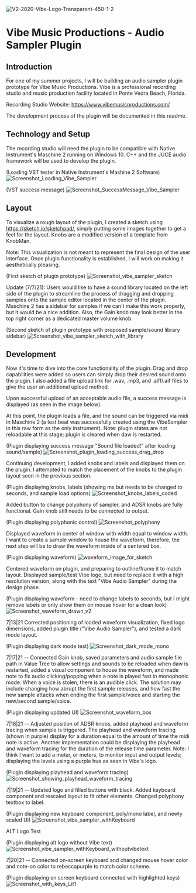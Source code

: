![V2-2020-Vibe-Logo-Transparent-450-1-2](https://user-images.githubusercontent.com/25870426/124214978-276e1080-dac1-11eb-8ba0-3751a11327ae.png)
# Vibe Music Productions - Audio Sampler Plugin

## Introduction
For one of my summer projects, I will be building an audio sampler plugin prototype for Vibe Music Productions. 
Vibe is a professional recording studio and music production facility located in Ponte Vedra Beach, Florida. 

Recording Studio Website: https://www.vibemusicproductions.com/

The development process of the plugin will be documented in this readme.


## Technology and Setup
The recording studio will need the plugin to be compatible with Native Instrument's Maschine 2 running on Windows 10. 
C++ and the JUCE audio framework will be used to develop the plugin.

(Loading VST tester in Native Instrument's Mashine 2 Software)
![Screenshot_Loading_Vibe_Sampler](https://user-images.githubusercontent.com/25870426/124214309-ffca7880-dabf-11eb-9eed-066e948a09a0.png)

(VST success message)
![Screenshot_SuccessMessage_Vibe_Sampler](https://user-images.githubusercontent.com/25870426/124215843-d9f2a300-dac2-11eb-90a8-cd4d554ba7ac.png)


## Layout
To visualize a rough layout of the plugin, I created a sketch using https://sketch.io/sketchpad/, simply putting some images together to get a feel for the layout. 
Knobs are a modified version of a template from KnobMan.

Note: This visualization is not meant to represent the final design of the user interface. Once plugin functionality is established, I will work on making it aesthetically pleasing.

(First sketch of plugin prototype)
![Screenshot_vibe_sampler_sketch](https://user-images.githubusercontent.com/25870426/124827433-0899cf00-df44-11eb-906f-ef3fe2c57b89.png)

Update (7/7/21): Users would like to have a sound library located on the left side of the plugin to streamline the process of dragging and dropping samples onto the sample editor located in the center of the plugin. 
Maschine 2 has a sidebar for samples if we can't make this work properly, but it would be a nice addition. Also, the Gain knob may look better in the top right corner as a dedicated master volume knob.

(Second sketch of plugin prototype with proposed sample/sound library sidebar)
![Screenshot_vibe_sampler_sketch_with_library](https://user-images.githubusercontent.com/25870426/124839763-64ba1e80-df57-11eb-98a8-1e24caae70ae.png)

## Development
Now it's time to dive into the core functionality of the plugin. Drag and drop capabilities were added so users can simply drop their desired sound onto the plugin.
I also added a file upload link for .wav, .mp3, and .aiff/.aif files to give the user an additional upload method. 

Upon successful upload of an acceptable audio file, a success message is displayed (as seen in the image below).

At this point, the plugin loads a file, and the sound can be triggered via midi in Maschine 2 (a test beat was successfully created using the VibeSampler in this raw form as the only instrument).
Note: plugin states are not reloadable at this stage; plugin is cleared when daw is restarted.

(Plugin displaying success message "Sound file loaded!" after loading sound/sample)
![Screenshot_plugin_loading_success_drag_drop](https://user-images.githubusercontent.com/25870426/124999586-76192e80-e01c-11eb-9e0c-0585727ece39.png)

Continuing development, I added knobs and labels and displayed them on the plugin. I attempted to match the placement of the knobs to the plugin layout seen in the previous section.

(Plugin displaying knobs, labels (showing ms but needs to be changed to seconds, and sample load options)
![Screenshot_knobs_labels_coded](https://user-images.githubusercontent.com/25870426/125114151-90ecb100-e0b7-11eb-8f0d-fbd6cbc28ead.png)

Added button to change polyphony of sampler, and ADSR knobs are fully functional. Gain knob still needs to be connected to output.

(Plugin displaying polyphonic control)
![Screenshot_polyphony](https://user-images.githubusercontent.com/25870426/125218924-e977a600-e291-11eb-910a-62d93dca71fb.png)

Displayed waveform in center of window with width equal to window width. 
I want to create a sample window to house the waveform, therefore, the next step will be to draw the waveform inside of a centered box.

(Plugin displaying waveform)
![waveform_image_for_sketch](https://user-images.githubusercontent.com/25870426/125361438-4c714780-e33b-11eb-8cde-75046963175f.png)

Centered waveform on plugin, and preparing to outline/frame it to match layout.
Displayed sample/test Vibe logo, but need to replace it with a high resolution version, along with the text "Vibe Audio Sampler" during the design phase.

(Plugin displaying waveform - need to change labels to seconds, but I might remove labels or only show them on mouse hover for a clean look)
![Screenshot_waveform_drawn_v2](https://user-images.githubusercontent.com/25870426/125387967-afc79d80-e36c-11eb-8714-768a8e039a12.png)

7|13|21 Corrected positioning of loaded waveform visualization, fixed logo dimensions, added plugin title ("Vibe Audio Sampler"), and tested a dark mode layout.

(Plugin displaying dark mode test)
![Screenshot_dark_mode_mono](https://user-images.githubusercontent.com/25870426/125873022-9e2775b6-612b-4783-abba-d9edfea70ed8.png)


7|17|21 -- Connected Gain knob, saved parameters and audio sample file path in Value Tree to allow settings and sounds to be reloaded when daw is restarted, added a visual component 
to house the waveform, and made note to fix audio clicking/popping when a note is played fast in monophonic mode. When a voice is stolen, there is an audible click. The solution
may include changing how abrupt the first sample releases, and how fast the new sample attacks when ending the first sample/voice and starting the new/second sample/voice.

(Plugin displaying updated UI)
![Screenshot_waveform_box](https://user-images.githubusercontent.com/25870426/126054452-96d9f4db-8fcc-421a-a180-73c0d7f87475.png)


7|18|21 -- Adjusted position of ADSR knobs, added playhead and waveform tracing when sample is triggered. The playhead and waveform tracing (shown in purple) display for a duration
equal to the amount of time the midi note is active. Another implementation could be displaying the playhead and waveform tracing for the duration of the release time parameter.
Note: I think I want to add a meter, or meters, to monitor input and output levels; displaying the levels using a purple hue as seen in Vibe's logo.

(Plugin displaying playhead and waveform tracing)
![Screenshot_showing_playhead_waveform_tracing](https://user-images.githubusercontent.com/25870426/126084761-c984dc90-adc5-4ed8-a4b3-a2808c363743.png)

7|19|21 -- Updated logo and filled buttons with black.
Added keyboard component and rescaled layout to fit other elements.
Changed polyphony textbox to label.

(Plugin displaying new keyboard component, poly/mono label, and newly scaled UI)
![Screenshot_vibe_sampler_withKeyboard](https://user-images.githubusercontent.com/25870426/126224630-cc9fd8db-7043-4a23-aed8-a8ac47e96a67.png)

ALT Logo Test

(Plugin displaying alt logo without Vibe text)
![Screenshot_vibe_sampler_withKeyboard_withoutvibetext](https://user-images.githubusercontent.com/25870426/126255242-7e5c7a23-e2ba-4d06-b3e8-5f1b72f79fa6.png)


7|20|21 -- Connected on-screen keyboard and changed mouse hover color and note-on color to rebeccapurple to match color scheme.


(Plugin displaying on screen keyboard connected with highlighted keys)
![Screenshot_with_keys_Lit1](https://user-images.githubusercontent.com/25870426/126414559-c44a323b-8e18-4706-8373-c6188761b375.png)